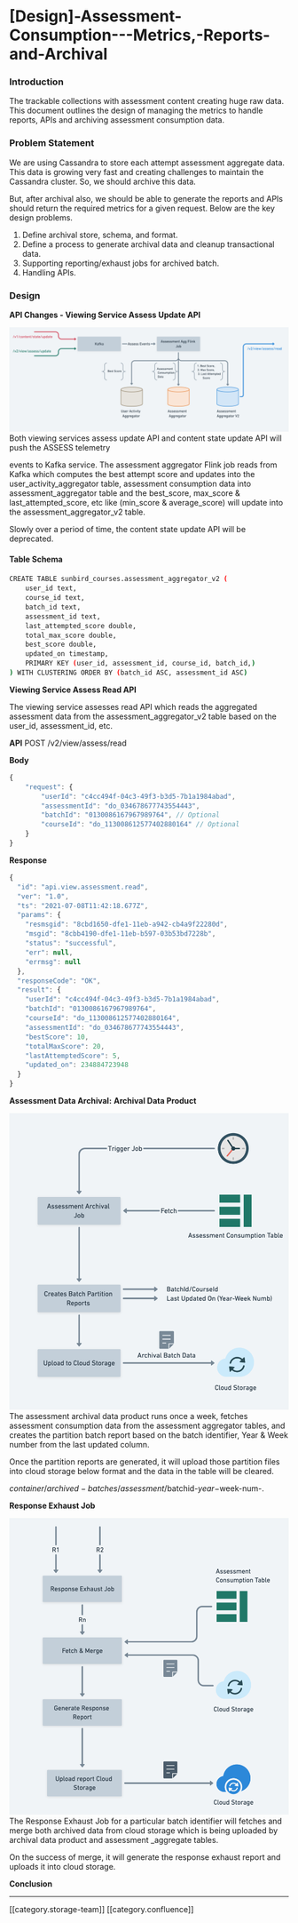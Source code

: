 # \[Design]-Assessment-Consumption---Metrics,-Reports-and-Archival

### Introduction

The trackable collections with assessment content creating huge raw data. This document outlines the design of managing the metrics to handle reports, APIs and archiving assessment consumption data.

### Problem Statement

We are using Cassandra to store each attempt assessment aggregate data. This data is growing very fast and creating challenges to maintain the Cassandra cluster. So, we should archive this data.

But, after archival also, we should be able to generate the reports and APIs should return the required metrics for a given request. Below are the key design problems.

1. Define archival store, schema, and format.
2. Define a process to generate archival data and cleanup transactional data.
3. Supporting reporting/exhaust jobs for archived batch.
4. Handling APIs.

### Design

**API Changes - Viewing Service Assess Update API**

![](<../../../../Analytics/analytics-ob-td-srchassdata/images/storage/81b14053-b86d-4ab4-a697-fa1a130e5d24 copy.png>)Both viewing services assess update API and content state update API will push the ASSESS telemetry

events to Kafka service. The assessment aggregator Flink job reads from Kafka which computes the best attempt score and updates into the user\_activity\_aggregator table, assessment consumption data into assessment\_aggregator table and the best\_score, max\_score & last\_attempted\_score, etc like (min\_score & average\_score) will update into the assessment\_aggregator\_v2 table.

Slowly over a period of time, the content state update API will be deprecated.

#### Table Schema

```bash
CREATE TABLE sunbird_courses.assessment_aggregator_v2 (
    user_id text,
    course_id text,
    batch_id text,
    assessment_id text,
    last_attempted_score double,
    total_max_score double,
    best_score double,
    updated_on timestamp,
    PRIMARY KEY (user_id, assessment_id, course_id, batch_id,)
) WITH CLUSTERING ORDER BY (batch_id ASC, assessment_id ASC)

```

**Viewing Service Assess Read API**

The viewing service assesses read API which reads the aggregated assessment data from the assessment\_aggregator\_v2 table based on the user\_id, assessment\_id, etc.

**API** POST /v2/view/assess/read

**Body**

```js
{
    "request": {
        "userId": "c4cc494f-04c3-49f3-b3d5-7b1a1984abad",
        "assessmentId": "do_034678677743554443",
        "batchId": "0130086167967989764", // Optional
        "courseId": "do_113008612577402880164" // Optional
    }
}
```

**Response**

```js
{
  "id": "api.view.assessment.read",
  "ver": "1.0",
  "ts": "2021-07-08T11:42:18.677Z",
  "params": {
    "resmsgid": "8cbd1650-dfe1-11eb-a942-cb4a9f22280d",
    "msgid": "8cbb4190-dfe1-11eb-b597-03b53bd7228b",
    "status": "successful",
    "err": null,
    "errmsg": null
  },
  "responseCode": "OK",
  "result": {
    "userId": "c4cc494f-04c3-49f3-b3d5-7b1a1984abad",
    "batchId": "0130086167967989764",
    "courseId": "do_113008612577402880164",
    "assessmentId": "do_034678677743554443",
    "bestScore": 10,
    "totalMaxScore": 20,
    "lastAttemptedScore": 5,
    "updated_on": 234884723948
  }
}
```

**Assessment Data Archival:** **Archival Data Product**

![](../../../../Analytics/analytics-ob-td-srchassdata/images/storage/81b14053-b86d-4ab4-a697-fa1a130e5d24.png)The assessment archival data product runs once a week, fetches assessment consumption data from the assessment aggregator tables, and creates the partition batch report based on the batch identifier, Year & Week number from the last updated column.

Once the partition reports are generated, it will upload those partition files into cloud storage below format and the data in the table will be cleared.

$container/archived-batches/assessment/$batchid-$year-$week-num-.

**Response Exhaust Job**

![](../../../../Analytics/analytics-ob-td-srchassdata/images/storage/response-exhaust-changes.png)The Response Exhaust Job for a particular batch identifier will fetches and merge both archived data from cloud storage which is being uploaded by archival data product and assessment \_aggregate tables.

On the success of merge, it will generate the response exhaust report and uploads it into cloud storage.

**Conclusion**

***

\[\[category.storage-team]] \[\[category.confluence]]
